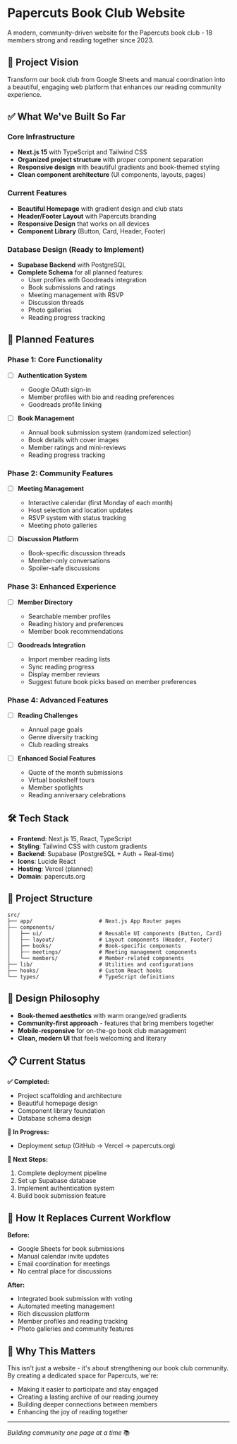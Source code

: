 # Papercuts Book Club Website

A modern, community-driven website for the Papercuts book club - 18 members strong and reading together since 2023.

## 🎯 Project Vision

Transform our book club from Google Sheets and manual coordination into a beautiful, engaging web platform that enhances our reading community experience.

## ✅ What We've Built So Far

### Core Infrastructure
- **Next.js 15** with TypeScript and Tailwind CSS
- **Organized project structure** with proper component separation
- **Responsive design** with beautiful gradients and book-themed styling
- **Clean component architecture** (UI components, layouts, pages)

### Current Features
- **Beautiful Homepage** with gradient design and club stats
- **Header/Footer Layout** with Papercuts branding
- **Responsive Design** that works on all devices
- **Component Library** (Button, Card, Header, Footer)

### Database Design (Ready to Implement)
- **Supabase Backend** with PostgreSQL
- **Complete Schema** for all planned features:
  - User profiles with Goodreads integration
  - Book submissions and ratings
  - Meeting management with RSVP
  - Discussion threads
  - Photo galleries
  - Reading progress tracking

## 🚀 Planned Features

### Phase 1: Core Functionality
- [ ] **Authentication System**
  - Google OAuth sign-in
  - Member profiles with bio and reading preferences
  - Goodreads profile linking

- [ ] **Book Management**
  - Annual book submission system (randomized selection)
  - Book details with cover images
  - Member ratings and mini-reviews
  - Reading progress tracking

### Phase 2: Community Features
- [ ] **Meeting Management**
  - Interactive calendar (first Monday of each month)
  - Host selection and location updates
  - RSVP system with status tracking
  - Meeting photo galleries

- [ ] **Discussion Platform**
  - Book-specific discussion threads
  - Member-only conversations
  - Spoiler-safe discussions

### Phase 3: Enhanced Experience
- [ ] **Member Directory**
  - Searchable member profiles
  - Reading history and preferences
  - Member book recommendations

- [ ] **Goodreads Integration**
  - Import member reading lists
  - Sync reading progress
  - Display member reviews
  - Suggest future book picks based on member preferences

### Phase 4: Advanced Features
- [ ] **Reading Challenges**
  - Annual page goals
  - Genre diversity tracking
  - Club reading streaks

- [ ] **Enhanced Social Features**
  - Quote of the month submissions
  - Virtual bookshelf tours
  - Member spotlights
  - Reading anniversary celebrations

## 🛠 Tech Stack

- **Frontend**: Next.js 15, React, TypeScript
- **Styling**: Tailwind CSS with custom gradients
- **Backend**: Supabase (PostgreSQL + Auth + Real-time)
- **Icons**: Lucide React
- **Hosting**: Vercel (planned)
- **Domain**: papercuts.org

## 📁 Project Structure

```
src/
├── app/                     # Next.js App Router pages
├── components/
│   ├── ui/                  # Reusable UI components (Button, Card)
│   ├── layout/              # Layout components (Header, Footer)
│   ├── books/               # Book-specific components
│   ├── meetings/            # Meeting management components
│   └── members/             # Member-related components
├── lib/                     # Utilities and configurations
├── hooks/                   # Custom React hooks
└── types/                   # TypeScript definitions
```

## 🎨 Design Philosophy

- **Book-themed aesthetics** with warm orange/red gradients
- **Community-first approach** - features that bring members together
- **Mobile-responsive** for on-the-go book club management
- **Clean, modern UI** that feels welcoming and literary

## 📋 Current Status

**✅ Completed:**
- Project scaffolding and architecture
- Beautiful homepage design
- Component library foundation
- Database schema design

**🔄 In Progress:**
- Deployment setup (GitHub → Vercel → papercuts.org)

**📝 Next Steps:**
1. Complete deployment pipeline
2. Set up Supabase database
3. Implement authentication system
4. Build book submission feature

## 🤝 How It Replaces Current Workflow

**Before:**
- Google Sheets for book submissions
- Manual calendar invite updates
- Email coordination for meetings
- No central place for discussions

**After:**
- Integrated book submission with voting
- Automated meeting management
- Rich discussion platform
- Member profiles and reading tracking
- Photo galleries and community features

## 🌟 Why This Matters

This isn't just a website - it's about strengthening our book club community. By creating a dedicated space for Papercuts, we're:
- Making it easier to participate and stay engaged
- Creating a lasting archive of our reading journey
- Building deeper connections between members
- Enhancing the joy of reading together

---

*Building community one page at a time* 📚